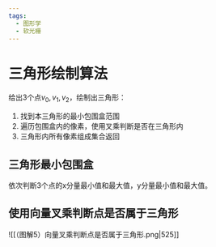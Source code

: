 ```yaml
---
tags:
  - 图形学
  - 软光栅
---
```

# 三角形绘制算法

给出3个点$v_{0}, v_{1}, v_{2}$，绘制出三角形：
1. 找到本三角形的最小包围盒范围
2. 遍历包围盒内的像素，使用叉乘判断是否在三角形内
3. 三角形内所有像素组成集合返回

## 三角形最小包围盒

依次判断3个点的x分量最小值和最大值，y分量最小值和最大值。

## 使用向量叉乘判断点是否属于三角形

![[（图解5）向量叉乘判断点是否属于三角形.png|525]]